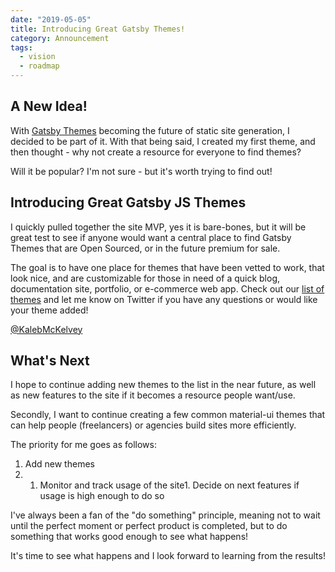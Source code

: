 ```yaml
---
date: "2019-05-05"
title: Introducing Great Gatsby Themes!
category: Announcement
tags:
  - vision
  - roadmap
---
```


## A New Idea!

With [Gatsby Themes](https://www.gatsbyjs.org/docs/themes/) becoming the future of static site generation, I decided to be part of it.
With that being said, I created my first theme, and then thought - why not create a resource for everyone to find themes?

Will it be popular? I'm not sure - but it's worth trying to find out!

## Introducing Great Gatsby JS Themes

I quickly pulled together the site MVP, yes it is bare-bones, but it will be great test to see if anyone would want a central place to find Gatsby Themes that are Open Sourced, or in the future premium for sale.

The goal is to have one place for themes that have been vetted to work, that look nice, and are customizable for those in need of a quick blog, documentation site, portfolio, or e-commerce web app.
Check out our [list of themes](https://www.greatgatsbyjsthemes.com/themes) and let me know on Twitter if you have any questions or would like your theme added!

[@KalebMcKelvey](https://twitter.com/KalebMcKelvey)

## What's Next

I hope to continue adding new themes to the list in the near future, as well as new features to the site if it becomes a resource people want/use.

Secondly, I want to continue creating a few common material-ui themes that can help people (freelancers) or agencies build sites more efficiently.

The priority for me goes as follows:

  1. Add new themes
  1. 1. Monitor and track usage of the site1. Decide on next features if usage is high enough to do so

I've always been a fan of the "do something" principle, meaning not to wait until the perfect moment or perfect product is completed, but to do something that works good enough to see what happens!

It's time to see what happens and I look forward to learning from the results!